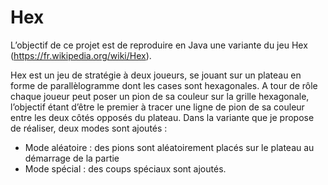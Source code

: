 # Hex
L’objectif de ce projet est de reproduire en Java une variante du jeu Hex
(https://fr.wikipedia.org/wiki/Hex).

Hex est un jeu de stratégie à deux joueurs, se jouant sur un plateau en forme de parallèlogramme
dont les cases sont hexagonales. A tour de rôle chaque joueur peut poser un pion de sa couleur sur la
grille hexagonale, l’objectif étant d’être le premier à tracer une ligne de pion de sa couleur entre les
deux côtés opposés du plateau.
Dans la variante que je propose de réaliser, deux modes sont ajoutés :
- Mode aléatoire : des pions sont aléatoirement placés sur le plateau au démarrage de la partie
- Mode spécial : des coups spéciaux sont ajoutés.